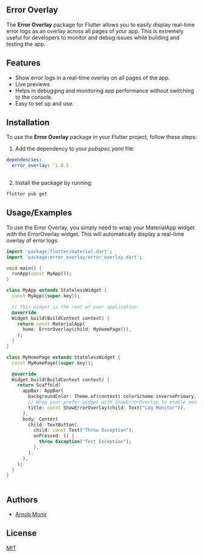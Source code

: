 
## Error Overlay
The **Error Overlay** package for Flutter allows you to easily display real-time error logs as an overlay across all pages of your app. This is extremely useful for developers to monitor and debug issues while building and testing the app.
## Features

- Show error logs in a real-time overlay on all pages of the app.
- Live previews
- Helps in debugging and monitoring app performance without switching to the console.
- Easy to set up and use.


## Installation

To use the **Error Overlay** package in your Flutter project, follow these steps:
1.  Add the dependency to your *pubspec.yaml* file:
```yaml
dependencies:
  error_overlay: ^1.0.5
    
```
2. Install the package by running:
```bash
flutter pub get
```

## Usage/Examples
To use the Error Overlay, you simply need to wrap your MaterialApp widget with the ErrorOverlay widget. This will automatically display a real-time overlay of error logs.

```dart
import 'package:flutter/material.dart';
import 'package:error_overlay/error_overlay.dart';

void main() {
  runApp(const MyApp());
}

class MyApp extends StatelessWidget {
  const MyApp({super.key});

  // This widget is the root of your application.
  @override
  Widget build(BuildContext context) {
    return const MaterialApp(
      home: ErrorOverlay(child: MyHomePage()),
    );
  }
}

class MyHomePage extends StatelessWidget {
  const MyHomePage({super.key});

  @override
  Widget build(BuildContext context) {
    return Scaffold(
      appBar: AppBar(
        backgroundColor: Theme.of(context).colorScheme.inversePrimary,
        // Wrap your prefer widget with ShowErrorOverlay to enable monitoring
        title: const ShowErrorOverlay(child: Text("Log Monitor")),
      ),
      body: Center(
        child: TextButton(
          child: const Text("Throw Exception"),
          onPressed: () {
            throw Exception("Test Exception");
          },
        ),
      ),
    );
  }
}



```


## Authors

- [Arnob Monir](https://github.com/arnobmonir)


## License

[MIT](https://choosealicense.com/licenses/mit/)

